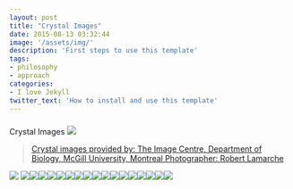 ```yaml
---
layout: post
title: "Crystal Images"
date: 2015-08-13 03:32:44
image: '/assets/img/'
description: 'First steps to use this template'
tags:
- philosophy
- approach
categories:
- I love Jekyll
twitter_text: 'How to install and use this template'
---
```



###
Crystal Images
[![](crystals/crystal01.jpg)](crystals/crystal01.jpg)

> [Crystal images provided by:
> The Image Centre,
> Department of Biology, McGill University, Montreal
> Photographer: Robert Lamarche ](http://www.mcgill.ca/)

![](img/jumbo1.png)
[![](crystals/crystal02.jpg)](crystals/crystal02.jpg)[![](crystals/crystal03.jpg)](crystals/crystal03.jpg)[![](crystals/crystal04.jpg)](crystals/crystal04.jpg)[![](crystals/crystal05.jpg)](crystals/crystal05.jpg)[![](crystals/crystal06.jpg)](crystals/crystal06.jpg)[![](crystals/crystal07.jpg)](crystals/crystal07.jpg)[![](crystals/crystal08.jpg)](crystals/crystal08.jpg)[![](crystals/crystal09.jpg)](crystals/crystal09.jpg)[![](crystals/crystal10.jpg)](crystals/crystal10.jpg)[![](crystals/crystal11.jpg)](crystals/crystal11.jpg)[![](crystals/crystal12.jpg)](crystals/crystal12.jpg)[![](crystals/crystal13.jpg)](crystals/crystal13.jpg)[![](crystals/crystal14.jpg)](crystals/crystal14.jpg)[![](crystals/crystal15.jpg)](crystals/crystal15.jpg)[![](crystals/crystal16.jpg)](crystals/crystal16.jpg)[![](crystals/crystal17.jpg)](crystals/crystal17.jpg)![](img/jumbo2.png)